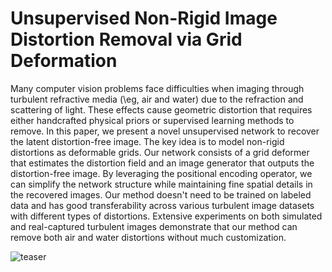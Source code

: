 # Unsupervised Non-Rigid Image Distortion Removal via Grid Deformation

Many computer vision problems face difficulties when imaging through turbulent refractive media (\eg, air and water) due to the refraction and scattering of light. These effects cause geometric distortion that requires either handcrafted physical priors or supervised learning methods to remove. In this paper, we present a novel unsupervised network to recover the latent distortion-free image. The key idea is to model non-rigid distortions as deformable grids. Our network consists of a grid deformer that estimates the distortion field and an image generator that outputs the distortion-free image. By leveraging the positional encoding operator, we can simplify the network structure while maintaining fine spatial details in the recovered images. Our method doesn't need to be trained on labeled data and has good transferability across various turbulent image datasets with different types of distortions. Extensive experiments on both simulated and real-captured turbulent images demonstrate that our method can remove both air and water distortions without much customization. 

![teaser](https://user-images.githubusercontent.com/22784070/129606103-ca4a4e86-200c-4be7-962c-719187bcd027.png)
